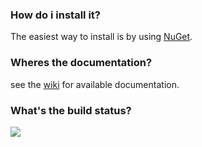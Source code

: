 ### How do i install it?
The easiest way to install is by using [NuGet](http://nuget.org/packages/timezonedb).

### Wheres the documentation?
see the [wiki](https://github.com/Appease/Appease.TimeZoneDb/wiki) for available documentation.

### What's the build status?
![](https://ci.appveyor.com/api/projects/status/uga7nf3485fxx6oy?svg=true)

